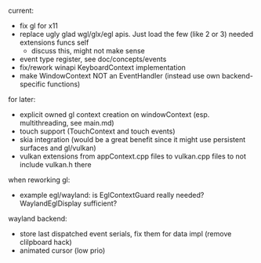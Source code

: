 current:
- fix gl for x11
- replace ugly glad wgl/glx/egl apis. Just load the few (like 2 or 3) needed extensions funcs self
	- discuss this, might not make sense
- event type register, see doc/concepts/events
- fix/rework winapi KeyboardContext implementation
- make WindowContext NOT an EventHandler (instead use own backend-specific functions)

for later:
- explicit owned gl context creation on windowContext (esp. multithreading, see main.md)
- touch support (TouchContext and touch events)
- skia integration (would be a great benefit since it might use persistent surfaces and gl/vulkan)
- vulkan extensions from appContext.cpp files to vulkan.cpp files to not include vulkan.h there

when reworking gl:
- example egl/wayland: is EglContextGuard really needed? WaylandEglDisplay sufficient?

wayland backend:
- store last dispatched event serials, fix them for data impl (remove clilpboard hack)
- animated cursor (low prio)
